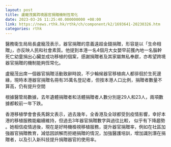 ```yaml
---
layout: post
title: 盧寵茂冀跨境器官捐贈機制恆常化
date: 2023-03-26 11:25:40.000000000 +08:00
link: https://news.rthk.hk/rthk/ch/component/k2/1693641-20230326.htm
categories: rthk
---
```


醫務衞生局局長盧寵茂表示，器官捐贈的意義遠超金錢捐贈，形容是以「生命相贈」，亦反映人民和社會素質。他提到本港一名4個月大女嬰早前獲內地一名腦幹死亡幼童捐出心臟並成功移植的個案，感謝捐贈者及其家屬無私奉獻，亦希望跨境器官捐贈的機制能夠恆常化。

盧寵茂出席一個器官捐贈活動致辭時說，不少輪候器官移植病人都徘徊於生死邊緣，現時本港器官捐贈名冊有35萬名登記者，但按本港人口比例，捐贈者數量不算高，仍有提升空間

根據醫管局數據，去年遺體捐贈者和活體捐贈者人數分別是29人和23人，兩項數據都較前一年下跌。

香港移植學會會長馬錦文表示，過去幾年，全香港及全球都受到疫情影響，幸好本港的移植服務能繼續維持，但過去3年器官捐贈數字與過往比較， 似乎有下降趨勢 。她相信疫情過後，現在是好時機檢視移植服務，提升器官捐贈率，例如在社區加強器官捐贈教育，減低因誤解而拒絕捐贈的情況，加強醫護培訓，增加識別潛在捐贈者，以及引入新科技提升捐贈器官的使用率。
